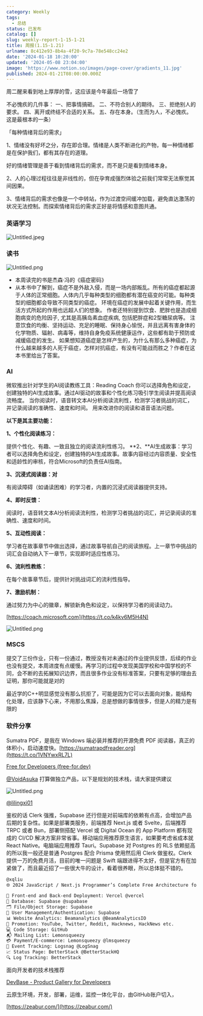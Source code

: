 ```yaml
---
category: Weekly
tags:
  - 总结
status: 已发布
catalog: []
slug: weekly-report-1-15-1-21
title: 周报(1.15-1.21)
urlname: 8c412e93-8b4a-4f20-9c7a-78e548cc24e2
date: '2024-01-18 10:20:00'
updated: '2024-05-08 23:04:00'
image: 'https://www.notion.so/images/page-cover/gradients_11.jpg'
published: 2024-01-21T08:00:00.000Z
---
```


周二醒来看到地上厚厚的雪，这应该是今年最后一场雪了


不必愧疚的几件事：
一、把事情搞砸。
二、不符合别人的期待。
三、拒绝别人的要求。
四、离开或终结不合适的关系。
五、存在本身。（生而为人，不必愧疚。这是最根本的一条）


「每种情绪背后的需求」


1、情绪没有好坏之分，存在即合理。情绪是人类不断进化的产物，每一种情绪都是在保护我们，都有其存在的道理。


好的情绪管理是善于看到情绪背后的需求，而不是只是看到情绪本身。


2、人的心理过程往往是非线性的，但在孕育成强烈体验之前我们常常无法察觉其间因果。


3、情绪背后的需求也像是一个中转站，作为过渡空间缓冲加载，避免直达激荡的状况无法控制。而探索情绪背后的需求正好是将情感和意图共通。


### 英语学习


![Untitled.jpeg](https://prod-files-secure.s3.us-west-2.amazonaws.com/5d24fe63-e567-4804-86f9-9fdc62e13082/faec46dc-9da5-4799-b905-c316418f1168/Untitled.jpeg?X-Amz-Algorithm=AWS4-HMAC-SHA256&X-Amz-Content-Sha256=UNSIGNED-PAYLOAD&X-Amz-Credential=AKIAT73L2G45FSPPWI6X%2F20241122%2Fus-west-2%2Fs3%2Faws4_request&X-Amz-Date=20241122T213404Z&X-Amz-Expires=3600&X-Amz-Signature=295d3df92dc8272283bb77c14da67862e3ecf969d0d56c874c21372262aaa91c&X-Amz-SignedHeaders=host&x-id=GetObject)


### 读书


![Untitled.png](https://prod-files-secure.s3.us-west-2.amazonaws.com/5d24fe63-e567-4804-86f9-9fdc62e13082/08aff459-da99-4ed5-87c6-1f4c95b62ac3/Untitled.png?X-Amz-Algorithm=AWS4-HMAC-SHA256&X-Amz-Content-Sha256=UNSIGNED-PAYLOAD&X-Amz-Credential=AKIAT73L2G45FSPPWI6X%2F20241122%2Fus-west-2%2Fs3%2Faws4_request&X-Amz-Date=20241122T213404Z&X-Amz-Expires=3600&X-Amz-Signature=41e85d99b4e9902bd6f08e4f777aadd7ce711d1241651eb7f63ee650076553d1&X-Amz-SignedHeaders=host&x-id=GetObject)

- 本周读完的书是杰森·冯的《癌症密码》
- 从本书中了解到，癌症不是外敌入侵，而是一场内部叛乱。所有的癌症都起源于人体的正常细胞。人体内几乎每种类型的细胞都有潜在癌变的可能。每种类型的细胞都会导致不同类型的癌症。
环境在癌症的发展中起着关键作用，而生活方式所起的作用也远超人们的想象。
作者还特别提到饮食、肥胖也是造成细胞病变的危险因子, 尤其是高胰岛素血症疾病, 包括肥胖症和2型糖尿病等。
注意饮食的均衡、坚持运动、充足的睡眠、保持身心愉悦，并且远离有害身体的化学物质、辐射、病毒等，维持自身免疫系统健康运作，这些都有助于预防或减缓癌症的发生。
如果想知道癌症是怎样产生的，为什么有那么多种癌症，为什么越来越多的人死于癌症，怎样对抗癌症，有没有可能战而胜之？作者在这本书里给出了答案。

### AI


微软推出针对学生的AI阅读教练工具：Reading Coach
你可以选择角色和设定，创建独特的AI生成故事。通过AI驱动的故事和个性化练习吸引学生阅读并提高阅读流畅度。
当你阅读时，语音转文本AI分析阅读流利性，检测学习者挑战的词汇，并记录阅读的准确性、速度和时间。
用来改进你的阅读和语音语法问题。


**以下是其主要功能：**


**1、个性化阅读练习：**


提供个性化、有趣、一致且独立的阅读流利性练习。
**2、**AI生成故事：学习者可以选择角色和设定，创建独特的AI生成故事。故事内容经过内容质量、安全性和适龄性的审核，符合Microsoft的负责任AI指南。


**3、沉浸式阅读器：对**


有阅读障碍（如诵读困难）的学习者，内置的沉浸式阅读器提供支持。


**4、即时反馈：**


阅读时，语音转文本AI分析阅读流利性，检测学习者挑战的词汇，并记录阅读的准确性、速度和时间。


**5、互动性阅读：**


学习者在故事章节中做出选择，通过故事导航自己的阅读旅程。上一章节中挑战的词汇会自动纳入下一章节，实现即时适应性练习。


**6、流利性教练：**


在每个故事章节后，提供针对挑战词汇的流利性指导。


**7、激励机制：**


通过努力为中心的徽章，解锁新角色和设定，以保持学习者的阅读动力。


[https://coach.microsoft.com](https://t.co/k4kv6M5H4N)


![Untitled.png](https://prod-files-secure.s3.us-west-2.amazonaws.com/5d24fe63-e567-4804-86f9-9fdc62e13082/8f53d036-0cfc-469d-a837-f15107675ae4/Untitled.png?X-Amz-Algorithm=AWS4-HMAC-SHA256&X-Amz-Content-Sha256=UNSIGNED-PAYLOAD&X-Amz-Credential=AKIAT73L2G45FSPPWI6X%2F20241122%2Fus-west-2%2Fs3%2Faws4_request&X-Amz-Date=20241122T213404Z&X-Amz-Expires=3600&X-Amz-Signature=b4eb62b1dea797e6038a3d422e05db0ae1aab22ed00c271781a7532a196d0d09&X-Amz-SignedHeaders=host&x-id=GetObject)


### MSCS


提交了三份作业，只有一份通过，教授没有对未通过的作业提供反馈，后续的作业也没有提交，本周进度有点缓慢。再学习的过程中发现美国学校和中国学校的不同，会不断的去拓展知识边界，而且很多作业没有标准答案，只要有足够的理由去证明，那你可能就是对的


最近学的C++明显感觉没有那么抗拒了，可能是因为它可以去面向对象，能结构化处理，应该静下心来，不用那么焦躁，总是想做的事情很多，但是人的精力是有限的


### 软件分享


Sumatra PDF，是我在 Windows 端必装并推荐的开源免费 PDF 阅读器，真正的体积小，启动速度快。[https://sumatrapdfreader.org](https://t.co/1VNYwxRL7L)


[Free for Developers (free-for.dev)](https://free-for.dev/#/)


[@VoidAsuka](https://twitter.com/VoidAsuka) 打算做独立产品，以下是规划的技术栈，请大家提供建议


![Untitled.png](https://prod-files-secure.s3.us-west-2.amazonaws.com/5d24fe63-e567-4804-86f9-9fdc62e13082/93561a3c-b2bc-4a43-bbc5-67e3f740ed5e/Untitled.png?X-Amz-Algorithm=AWS4-HMAC-SHA256&X-Amz-Content-Sha256=UNSIGNED-PAYLOAD&X-Amz-Credential=AKIAT73L2G45FSPPWI6X%2F20241122%2Fus-west-2%2Fs3%2Faws4_request&X-Amz-Date=20241122T213404Z&X-Amz-Expires=3600&X-Amz-Signature=b848eea92ee84ebe759a3ee79fcc63d44ccbc5e69402ac393ae24010184fbe38&X-Amz-SignedHeaders=host&x-id=GetObject)


[@lilingxi01](https://twitter.com/lilingxi01)


鉴权的话 Clerk 强推，Supabase 还行但是对前端库的依赖有点高，会增加产品后期的复杂性。如果是部署类服务，前端推荐 Next.js 或者 Svelte，后端推荐 TRPC 或者 Bun，部署侧搭配 Vercel 或 Digital Ocean 的 App Platform 都有现成的 CI/CD 解决方案非常省事。移动端应用推荐原生语言，如果要考虑省成本就 React Native。电脑端应用推荐 Tauri。Supabase 对 Postgres 的 RLS 依赖挺高的所以我一般还是普通 Postgres 配合 Prisma 使用然后用 Clerk 做鉴权。Clerk 提供一万的免费月活，目前的唯一问题是 Swift 端跟进得不太好，但是官方有在加紧做了，而且最近招了一些很大牛的设计，看着很养眼，所以总体挺不错的。


```markdown
@xqliu
🌐 2024 JavaScript / Next.js Programmer’s Complete Free Architecture for solo entrepreneur:

🔧 Front-end and Back-end Deployment: Vercel @vercel
💾 Database: Supabase @supabase
🗂️ File/Object Storage: Supabase
👥 User Management/Authentication: Supabase
📊 Website Analytics: Beamanalytics @BeamAnalyticsIO
📣 Promotion: YouTube, Twitter, Reddit, Hacknews, HackNews etc. 
💻 Code Storage: GitHub
📬 Mailing List: Lemonsqueezy
💳 Payment/E-commerce: Lemonsqueezy @lmsqueezy
📌 Event Tracking: Logsnag @LogSnag
📈 Status Page: BetterStack @BetterStackHQ
🔍 Log Tracking: BetterStack
```


面向开发者的技术栈推荐


[DevBase - Product Gallery for Developers](https://devbase.fyi/)


云原生环境，开发，部署，运维，监控一体化平台，由GitHub账户切入，


[https://zeabur.com/](https://zeabur.com/)

